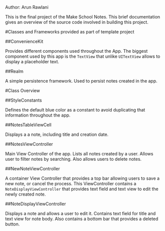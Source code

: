 Author: Arun Rawlani

This is the final project of the Make School Notes. This brief documentation gives an overview of the source code involved in building this project.

#Classes and Frameworks provided as part of template project

##ConvenienceKit

Provides different components used throughout the App. The biggest component used by this app is the `TextView` that unlike `UITextView` allows to display a placeholder text.

##Realm

A simple persistence framework. Used to persist notes created in the app.

#Class Overview

##StyleConstants

Defines the default blue color as a constant to avoid duplicating that information throughout the app.

##NotesTableViewCell

Displays a a note, including title and creation date.

##NotesViewController

Main View Controller of the app. Lists all notes created by a user. Allows user to filter notes by searching. Also allows users to delete notes.

##NewNoteViewController

A container View Controller that provides a top bar allowing users to save a new note, or cancel the process. This ViewController contains a `NoteDisplayViewController` that provides text field and text view to edit the newly created note.

##NoteDisplayViewController

Displays a note and allows a user to edit it. Contains text field for title and text view for note body. Also contains a bottom bar that provides a deleted button.


